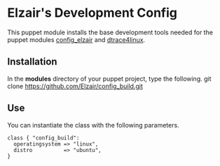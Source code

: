 Elzair's Development Config
===========================

This puppet module installs the base development tools needed for the puppet modules [config_elzair](https://github.com/Elzair/config_elzair) and [dtrace4linux](https://github.com/Elzair/dtrace4linux).

Installation
------------

In the **modules** directory of your puppet project, type the following.
    git clone https://github.com/Elzair/config_build.git

Use
---

You can instantiate the class with the following parameters.

    class { "config_build":
      operatingsystem => "linux",
      distro          => "ubuntu",
    }
